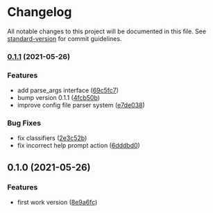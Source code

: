 # Changelog

All notable changes to this project will be documented in this file. See [standard-version](https://github.com/conventional-changelog/standard-version) for commit guidelines.

### [0.1.1](https://github.com/zhangxianbing/pyclier/compare/v0.1.0...v0.1.1) (2021-05-26)


### Features

* add parse_args interface ([69c5fc7](https://github.com/zhangxianbing/pyclier/commit/69c5fc7cb139439acab0c791590a8edec5771621))
* bump version 0.1.1 ([4fcb50b](https://github.com/zhangxianbing/pyclier/commit/4fcb50b2c7b198851d17e3eb26e1c6bdb733eeab))
* improve config file parser system ([e7de038](https://github.com/zhangxianbing/pyclier/commit/e7de038740dbf4f560b7e380786ad6c474dcfb47))


### Bug Fixes

* fix classifiers ([2e3c52b](https://github.com/zhangxianbing/pyclier/commit/2e3c52b3cb48675f1463b79f05a7bbc385b37fa4))
* fix incorrect help prompt action ([6dddbd0](https://github.com/zhangxianbing/pyclier/commit/6dddbd0979273f4ffce749a9f76012344cdfc3fb))

## 0.1.0 (2021-05-26)


### Features

* first work version ([8e9a6fc](https://github.com/zhangxianbing/pyclier/commit/8e9a6fc8f62418c3d4524f8d3f6ae7c5f564d197))
